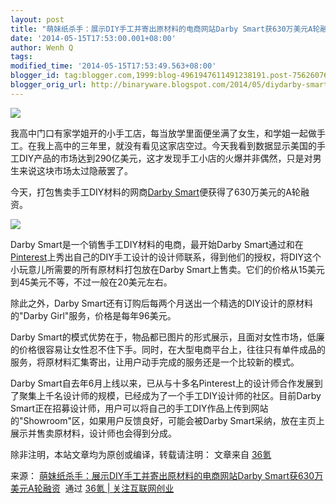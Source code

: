 ```yaml
---
layout: post
title: "萌妹纸杀手：展示DIY手工并寄出原材料的电商网站Darby Smart获630万美元A轮融资"
date: '2014-05-15T17:53:00.001+08:00'
author: Wenh Q
tags:
modified_time: '2014-05-15T17:53:49.563+08:00'
blogger_id: tag:blogger.com,1999:blog-4961947611491238191.post-7562607665816551004
blogger_orig_url: http://binaryware.blogspot.com/2014/05/diydarby-smart630a.html
--- 
```


![](https://images-blogger-opensocial.googleusercontent.com/gadgets/proxy?url=http%3A%2F%2Fa.36krcnd.com%2Fphoto%2F2014%2Fb3864911fd350d9e5ed47201c59dd211.png&container=blogger&gadget=a&rewriteMime=image%2F*)

我高中门口有家学姐开的小手工店，每当放学里面便坐满了女生，和学姐一起做手工。在我上高中的三年里，就没有看见这家店空过。今天我看到数据显示美国的手工DIY产品的市场达到290亿美元，这才发现手工小店的火爆并非偶然，只是对男生来说这块市场太过隐蔽罢了。

今天，打包售卖手工DIY材料的网商[Darby
Smart](http://www.darbysmart.com/projects)便获得了630万美元的A轮融资。

![](https://images-blogger-opensocial.googleusercontent.com/gadgets/proxy?url=http%3A%2F%2Fa.36krcnd.com%2Fphoto%2F2014%2F97d2dfe850055498a6642ee8a1990ea0.png&container=blogger&gadget=a&rewriteMime=image%2F*)

Darby Smart是一个销售手工DIY材料的电商，最开始Darby
Smart通过和在[Pinterest](http://www.36kr.com/p/207161.html)上秀出自己的DIY手工设计的设计师联系，得到他们的授权，将DIY这个小玩意儿所需要的所有原材料打包放在Darby
Smart上售卖。它们的价格从15美元到45美元不等，不过一般在20美元左右。

除此之外，Darby
Smart还有订购后每两个月送出一个精选的DIY设计的原材料的"Darby
Girl"服务，价格是每年96美元。

Darby
Smart的模式优势在于，物品都已图片的形式展示，且面对女性市场，低廉的价格很容易让女性忍不住下手。同时，在大型电商平台上，往往只有单件成品的服务，将原材料汇集寄出，让用户动手完成的服务还是一个比较新的模式。

Darby
Smart自去年6月上线以来，已从与十多名Pinterest上的设计师合作发展到了聚集上千名设计师的规模，已经成为了一个手工DIY设计师的社区。目前Darby
Smart正在招募设计师，用户可以将自己的手工DIY作品上传到网站的"Showroom"区，如果用户反馈良好，可能会被Darby
Smart采纳，放在主页上展示并售卖原材料，设计师也会得到分成。

除非注明，本站文章均为原创或编译，转载请注明： 文章来自
[36氪](http://www.36kr.com/)

来源： [萌妹纸杀手：展示DIY手工并寄出原材料的电商网站Darby
Smart获630万美元A轮融资](http://www.36kr.com/p/212000.html)  通过 [36氪
| 关注互联网创业](http://www.36kr.com/)
